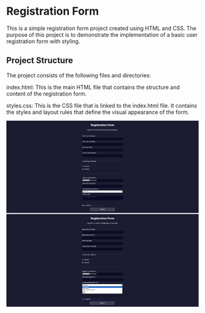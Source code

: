 <h1>Registration Form</h1>
This is a simple registration form project created using HTML and CSS. The purpose of this project is to demonstrate the implementation of a basic user registration form with styling.

<h2>Project Structure</h2>
The project consists of the following files and directories:

index.html: This is the main HTML file that contains the structure and content of the registration form.

styles.css: This is the CSS file that is linked to the index.html file. It contains the styles and layout rules that define the visual appearance of the form.

![First Screenshot](form1.png)
![Second Screenshot](form2.png)
